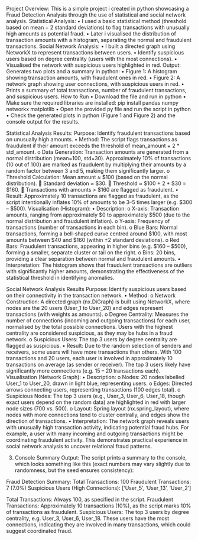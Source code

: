 Project Overview: This is a simple project i created in python showcasing a Fraud Detection Analysis through the use of statistical and social network analysis.
Statistical Analysis:
•	I used a basic statistical method (threshold based on mean + 2 standard deviations) to flag transactions with unusually high amounts as potential fraud.
•	Later i visualised the distribution of transaction amounts with a histogram, separating the normal and fraudulent transactions.
Social Network Analysis:
•	I built a directed graph using NetworkX to represent transactions between users.
•	Identify suspicious users based on degree centrality (users with the most connections).
•	Visualised the network with suspicious users highlighted in red.
Output: Generates two plots and a summary in python:
•	Figure 1: A histogram showing transaction amounts, with fraudulent ones in red.
•	Figure 2: A network graph showing user connections, with suspicious users in red.
•	Prints a summary of total transactions, number of fraudulent transactions, and suspicious users.
How to Run
•	Download the file and run in python
•	Make sure the required libraries are installed: pip install pandas numpy networkx matplotlib
•	Open the provided py file and run the script in python
•	Check the generated plots in python (Figure 1 and Figure 2) and the console output for the results.


Statistical Analysis Results:
Purpose: Identify fraudulent transactions based on unusually high amounts.
•	Method: The script flags transactions as fraudulent if their amount exceeds the threshold of mean_amount + 2 * std_amount. 
o	Data Generation: Transaction amounts are generated from a normal distribution (mean=100, std=30). Approximately 10% of transactions (10 out of 100) are marked as fraudulent by multiplying their amounts by a random factor between 3 and 5, making them significantly larger.
o	Threshold Calculation: 
 Mean amount ≈ $100 (based on the normal distribution).
	Standard deviation ≈ $30.
	Threshold ≈ $100 + 2 * $30 = $160.
	Transactions with amounts > $160 are flagged as fraudulent.
•	Result: Approximately 10 transactions are flagged as fraudulent, as the script intentionally inflates 10% of amounts to be 3–5 times larger (e.g. $300 – $500).
Visualisation (Histogram):
•	Description: 
o	X-axis: Transaction amounts, ranging from approximately $0 to approximately $500 (due to the normal distribution and fraudulent inflation).
o	Y-axis: Frequency of transactions (number of transactions in each bin).
o	Blue Bars: Normal transactions, forming a bell-shaped curve centred around $100, with most amounts between $40 and $160 (within ±2 standard deviations).
o	Red Bars: Fraudulent transactions, appearing in higher bins (e.g. $160 – $500), forming a smaller, separate cluster or tail on the right.
o	Bins: 20 bins, providing a clear separation between normal and fraudulent amounts.
•	Interpretation: The histogram shows that fraudulent transactions are outliers with significantly higher amounts, demonstrating the effectiveness of the statistical threshold in identifying anomalies.


Social Network Analysis Results
Purpose: Identify suspicious users based on their connectivity in the transaction network.
•	Method: 
o	Network Construction: A directed graph (nx.DiGraph) is built using NetworkX, where nodes are the 20 users (User_1 to User_20) and edges represent transactions (with weights as amounts).
o	Degree Centrality: Measures the number of connections (incoming and outgoing transactions) for each user, normalised by the total possible connections. Users with the highest centrality are considered suspicious, as they may be hubs in a fraud network.
o	Suspicious Users: The top 3 users by degree centrality are flagged as suspicious.
•	Result: Due to the random selection of senders and receivers, some users will have more transactions than others. With 100 transactions and 20 users, each user is involved in approximately 10 transactions on average (as sender or receiver). The top 3 users likely have significantly more connections (e.g. 15 – 20 transactions each).
Visualisation (Network Graph):
•	Description: 
o	Nodes: 20 nodes labelled User_1 to User_20, drawn in light blue, representing users.
o	Edges: Directed arrows connecting users, representing transactions (100 edges total).
o	Suspicious Nodes: The top 3 users (e.g., User_3, User_6, User_18, though exact users depend on the random data) are highlighted in red with larger node sizes (700 vs. 500).
o	Layout: Spring layout (nx.spring_layout), where nodes with more connections tend to cluster centrally, and edges show the direction of transactions.
•	Interpretation: The network graph reveals users with unusually high transaction activity, indicating potential fraud hubs. For example, a user with many incoming and outgoing transactions might be coordinating fraudulent activity. This demonstrates practical experience in social network analysis to uncover relational fraud patterns.


3. Console Summary
Output: The script prints a summary to the console, which looks something like this (exact numbers may vary slightly due to randomness, but the seed ensures consistency):

Fraud Detection Summary:
Total Transactions: 100
Fraudulent Transactions: 7 (7.0%)
Suspicious Users (High Connections): [‘User_5’, ‘User_13’, ‘User_2’]

Total Transactions: Always 100, as specified in the script. 
Fraudulent Transactions: Approximately 10 transactions (10%), as the script marks 10% of transactions as fraudulent. 
Suspicious Users: The top 3 users by degree centrality, e.g. User_3, User_6, User_18. These users have the most connections, indicating they are involved in many transactions, which could suggest coordinated fraud.
